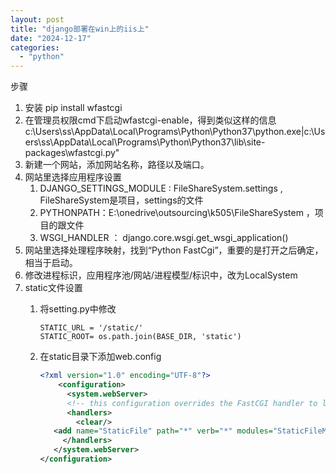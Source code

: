 ```yaml
---
layout: post
title: "django部署在win上的iis上"
date: "2024-12-17"
categories: 
  - "python"
---
```


步骤

1. 安装 pip install wfastcgi
2. 在管理员权限cmd下启动wfastcgi-enable，得到类似这样的信息 c:\\Users\\ss\\AppData\\Local\\Programs\\Python\\Python37\\python.exe|c:\\Users\\ss\\AppData\\Local\\Programs\\Python\\Python37\\lib\\site-packages\\wfastcgi.py"
3. 新建一个网站，添加网站名称，路径以及端口。
4. 网站里选择应用程序设置
    1. DJANGO\_SETTINGS\_MODULE : FileShareSystem.settings , FileShareSystem是项目，settings的文件
    2. PYTHONPATH：E:\\onedrive\\outsourcing\\k505\\FileShareSystem ，项目的跟文件
    3. WSGI\_HANDLER ： django.core.wsgi.get\_wsgi\_application()
5. 网站里选择处理程序映射，找到“Python FastCgi”，重要的是打开之后确定，相当于启动。
6. 修改进程标识，应用程序池/网站/进程模型/标识中，改为LocalSystem
7. static文件设置
    1. 将setting.py中修改
        
        ```
        STATIC_URL = '/static/'
        STATIC_ROOT= os.path.join(BASE_DIR, 'static')
        ```
        
    2. 在static目录下添加web.config
        
        ```xml
        <?xml version="1.0" encoding="UTF-8"?>
            <configuration>
              <system.webServer>
              <!-- this configuration overrides the FastCGI handler to let IIS serve the static files -->
              <handlers>
                <clear/>
           <add name="StaticFile" path="*" verb="*" modules="StaticFileModule" resourceType="File" requireAccess="Read" />
             </handlers>
           </system.webServer>
        </configuration>
        ```
